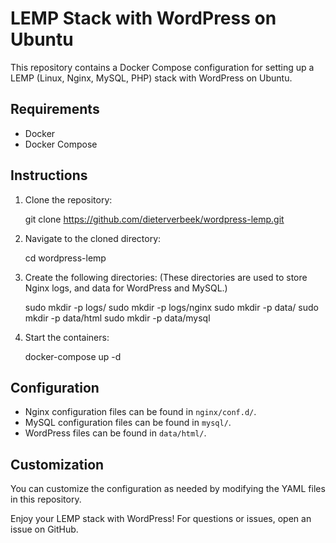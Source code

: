 

# LEMP Stack with WordPress on Ubuntu

This repository contains a Docker Compose configuration for setting up a LEMP (Linux, Nginx, MySQL, PHP) stack with WordPress on Ubuntu.

## Requirements

- Docker
- Docker Compose

## Instructions

1. Clone the repository:

   git clone https://github.com/dieterverbeek/wordpress-lemp.git
   

2. Navigate to the cloned directory:

   cd wordpress-lemp
   

3. Create the following directories:  (These directories are used to store Nginx logs, and data for WordPress and MySQL.)

   sudo mkdir -p logs/
   sudo mkdir -p logs/nginx
   sudo mkdir -p data/
   sudo mkdir -p data/html
   sudo mkdir -p data/mysql


4. Start the containers:

   docker-compose up -d
   


## Configuration

- Nginx configuration files can be found in `nginx/conf.d/`.
- MySQL configuration files can be found in `mysql/`.
- WordPress files can be found in `data/html/`.

## Customization

You can customize the configuration as needed by modifying the YAML files in this repository.

Enjoy your LEMP stack with WordPress! For questions or issues, open an issue on GitHub.

